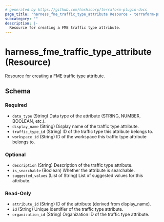 ```yaml
---
# generated by https://github.com/hashicorp/terraform-plugin-docs
page_title: "harness_fme_traffic_type_attribute Resource - terraform-provider-harness"
subcategory: ""
description: |-
  Resource for creating a FME traffic type attribute.
---
```


# harness_fme_traffic_type_attribute (Resource)

Resource for creating a FME traffic type attribute.



<!-- schema generated by tfplugindocs -->
## Schema

### Required

- `data_type` (String) Data type of the attribute (STRING, NUMBER, BOOLEAN, etc.).
- `display_name` (String) Display name of the traffic type attribute.
- `traffic_type_id` (String) ID of the traffic type this attribute belongs to.
- `workspace_id` (String) ID of the workspace this traffic type attribute belongs to.

### Optional

- `description` (String) Description of the traffic type attribute.
- `is_searchable` (Boolean) Whether the attribute is searchable.
- `suggested_values` (List of String) List of suggested values for this attribute.

### Read-Only

- `attribute_id` (String) ID of the attribute (derived from display_name).
- `id` (String) Unique identifier of the traffic type attribute.
- `organization_id` (String) Organization ID of the traffic type attribute.
